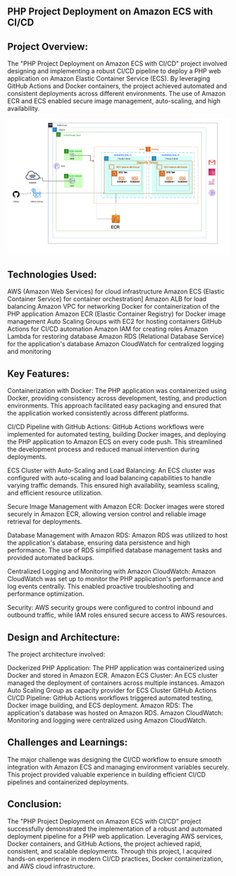 ## PHP Project Deployment on Amazon ECS with CI/CD ##

## Project Overview: ##
The "PHP Project Deployment on Amazon ECS with CI/CD" project involved designing and implementing a robust CI/CD pipeline to deploy a PHP web application on Amazon Elastic Container Service (ECS). By leveraging GitHub Actions and Docker containers, the project achieved automated and consistent deployments across different environments. The use of Amazon ECR and ECS enabled secure image management, auto-scaling, and high availability.

![Scheme](images/scheme.jpg)
## Technologies Used: ##

AWS (Amazon Web Services) for cloud infrastructure
Amazon ECS (Elastic Container Service) for container orchestration]
Amazon ALB for load balancing
Amazon VPC for networking
Docker for containerization of the PHP application
Amazon ECR (Elastic Container Registry) for Docker image management
Auto Scaling Groups with EC2 for hosting containers
GitHub Actions for CI/CD automation
Amazon IAM for creating roles
Amazon Lambda for restoring database
Amazon RDS (Relational Database Service) for the application's database
Amazon CloudWatch for centralized logging and monitoring

## Key Features: ##

Containerization with Docker: The PHP application was containerized using Docker, providing consistency across development, testing, and production environments. This approach facilitated easy packaging and ensured that the application worked consistently across different platforms.

CI/CD Pipeline with GitHub Actions: GitHub Actions workflows were implemented for automated testing, building Docker images, and deploying the PHP application to Amazon ECS on every code push. This streamlined the development process and reduced manual intervention during deployments.

ECS Cluster with Auto-Scaling and Load Balancing: An ECS cluster was configured with auto-scaling and load balancing capabilities to handle varying traffic demands. This ensured high availability, seamless scaling, and efficient resource utilization.

Secure Image Management with Amazon ECR: Docker images were stored securely in Amazon ECR, allowing version control and reliable image retrieval for deployments.

Database Management with Amazon RDS: Amazon RDS was utilized to host the application's database, ensuring data persistence and high performance. The use of RDS simplified database management tasks and provided automated backups.

Centralized Logging and Monitoring with Amazon CloudWatch: Amazon CloudWatch was set up to monitor the PHP application's performance and log events centrally. This enabled proactive troubleshooting and performance optimization.

Security: AWS security groups were configured to control inbound and outbound traffic, while IAM roles ensured secure access to AWS resources.

## Design and Architecture: ##
The project architecture involved:

Dockerized PHP Application: The PHP application was containerized using Docker and stored in Amazon ECR.
Amazon ECS Cluster: An ECS cluster managed the deployment of containers across multiple instances.
Amazon Auto Scaling Group as capacity provider for ECS Cluster
GitHub Actions CI/CD Pipeline: GitHub Actions workflows triggered automated testing, Docker image building, and ECS deployment.
Amazon RDS: The application's database was hosted on Amazon RDS.
Amazon CloudWatch: Monitoring and logging were centralized using Amazon CloudWatch.

## Challenges and Learnings: ##
The major challenge was designing the CI/CD workflow to ensure smooth integration with Amazon ECS and managing environment variables securely. This project provided valuable experience in building efficient CI/CD pipelines and containerized deployments.

## Conclusion: ##
The "PHP Project Deployment on Amazon ECS with CI/CD" project successfully demonstrated the implementation of a robust and automated deployment pipeline for a PHP web application. Leveraging AWS services, Docker containers, and GitHub Actions, the project achieved rapid, consistent, and scalable deployments. Through this project, I acquired hands-on experience in modern CI/CD practices, Docker containerization, and AWS cloud infrastructure.